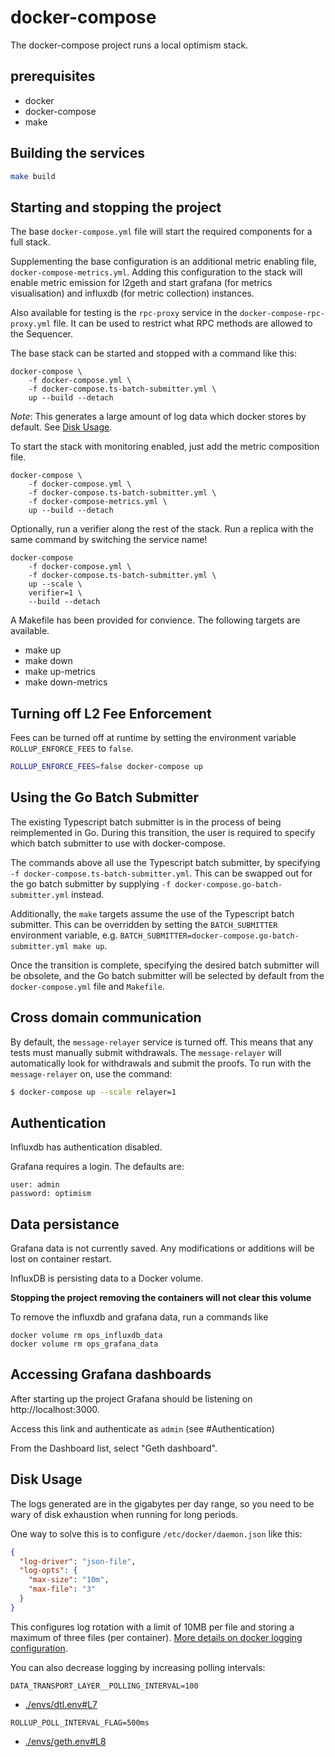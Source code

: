 # docker-compose

The docker-compose project runs a local optimism stack.

## prerequisites

- docker
- docker-compose
- make

## Building the services

```bash
make build
```

## Starting and stopping the project

The base `docker-compose.yml` file will start the required components for a full stack.

Supplementing the base configuration is an additional metric enabling file, `docker-compose-metrics.yml`. Adding this configuration to the stack will enable metric emission for l2geth and start grafana (for metrics visualisation) and influxdb (for metric collection) instances.

Also available for testing is the `rpc-proxy` service in the `docker-compose-rpc-proxy.yml` file. It can be used to restrict what RPC methods are allowed to the Sequencer.

The base stack can be started and stopped with a command like this:
```
docker-compose \
    -f docker-compose.yml \
    -f docker-compose.ts-batch-submitter.yml \
    up --build --detach
```

*Note*: This generates a large amount of log data which docker stores by default. See [Disk Usage](#disk-usage).

To start the stack with monitoring enabled, just add the metric composition file.
```
docker-compose \
    -f docker-compose.yml \
    -f docker-compose.ts-batch-submitter.yml \
    -f docker-compose-metrics.yml \
    up --build --detach
```

Optionally, run a verifier along the rest of the stack. Run a replica with the same command by switching the service name!
```
docker-compose 
    -f docker-compose.yml \
    -f docker-compose.ts-batch-submitter.yml \
    up --scale \
    verifier=1 \
    --build --detach
```


A Makefile has been provided for convience. The following targets are available.
- make up
- make down
- make up-metrics
- make down-metrics

## Turning off L2 Fee Enforcement

Fees can be turned off at runtime by setting the environment variable
`ROLLUP_ENFORCE_FEES` to `false`.

```bash
ROLLUP_ENFORCE_FEES=false docker-compose up
```

## Using the Go Batch Submitter

The existing Typescript batch submitter is in the process of being reimplemented
in Go. During this transition, the user is required to specify which batch
submitter to use with docker-compose.

The commands above all use the Typescript batch submitter, by specifying
`-f docker-compose.ts-batch-submitter.yml`. This can be swapped out for the go
batch submitter by supplying `-f docker-compose.go-batch-submitter.yml` instead.

Additionally, the `make` targets assume the use of the Typescript batch
submitter. This can be overridden by setting the `BATCH_SUBMITTER` environment
variable, e.g. `BATCH_SUBMITTER=docker-compose.go-batch-submitter.yml make up`.

Once the transition is complete, specifying the desired batch submitter will be
obsolete, and the Go batch submitter will be selected by default from the
`docker-compose.yml` file and `Makefile`.

## Cross domain communication

By default, the `message-relayer` service is turned off. This means that
any tests must manually submit withdrawals. The `message-relayer` will
automatically look for withdrawals and submit the proofs. To run with the
`message-relayer` on, use the command:

```bash
$ docker-compose up --scale relayer=1
```

## Authentication

Influxdb has authentication disabled.

Grafana requires a login. The defaults are:
```
user: admin
password: optimism
```

## Data persistance

Grafana data is not currently saved. Any modifications or additions will be lost on container restart.

InfluxDB is persisting data to a Docker volume.

**Stopping the project removing the containers will not clear this volume**

To remove the influxdb and grafana data, run a commands like
```
docker volume rm ops_influxdb_data
docker volume rm ops_grafana_data
```

## Accessing Grafana dashboards

After starting up the project Grafana should be listening on http://localhost:3000.

Access this link and authenticate as `admin` (see #Authentication)

From the Dashboard list, select "Geth dashboard".

## Disk Usage

The logs generated are in the gigabytes per day range, so you need to be wary of disk exhaustion when running for long periods.

One way to solve this is to configure `/etc/docker/daemon.json` like this:

```json
{
  "log-driver": "json-file",
  "log-opts": {
    "max-size": "10m",
    "max-file": "3"
  }
}
```

This configures log rotation with a limit of 10MB per file and storing a maximum of three files (per container). [More details on docker logging configuration](https://docs.docker.com/config/containers/logging/configure/).

You can also decrease logging by increasing polling intervals:

```env
DATA_TRANSPORT_LAYER__POLLING_INTERVAL=100
```
- [./envs/dtl.env#L7](./envs/dtl.env#L7)

```env
ROLLUP_POLL_INTERVAL_FLAG=500ms
```
- [./envs/geth.env#L8](./envs/geth.env#L8)
